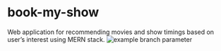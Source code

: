 # book-my-show
Web application for recommending movies and show timings based on user’s interest using MERN stack.
![example branch parameter](https://www.repostatus.org/badges/latest/active.svg)
